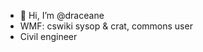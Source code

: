 - 👋 Hi, I’m @draceane
- WMF: cswiki sysop & crat, commons user
- Civil engineer

<!---
draceane/draceane is a ✨ special ✨ repository because its `README.md` (this file) appears on your GitHub profile.
You can click the Preview link to take a look at your changes.
--->
